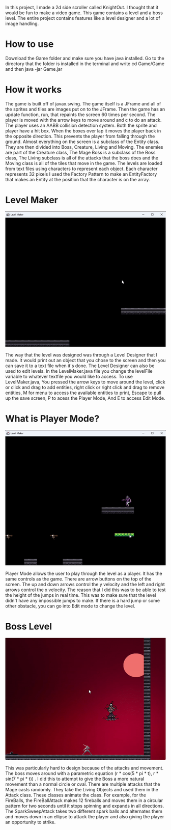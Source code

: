 In this project, I made a 2d side scroller called KnightOut. I thought that it would be fun to make a video game. This game contains a level and a boss level. The entire project contains features like a level designer and a lot of image handling.
# How to use
Download the Game folder and make sure you have java installed. Go to the directory that the folder is installed in the terminal and write  cd Game/Game and then java -jar Game.jar


# How it works
The game is built off of javax.swing. The game itself is a JFrame and all of the sprites and tiles are images put on to the JFrame. Then the game has an update function, run, that repaints the screen 60 times per second. The player is moved with the arrow keys to move around
and c to do an attack. The player uses an AABB collision detection system. Both the sprite and player have a hit box. When the boxes over lap it moves the player back in the opposite direction. This prevents the player from falling through the ground.
Almost everything on the screen is a subclass of the Entity class. They are then divided into Boss, Creature, Living and Moving. The enemies are part of the Creature class, The Mage Boss is a subclass of the Boss class, The Living subclass is all of the attacks that the boss
does and the Moving class is all of the tiles that move in the game. The levels are loaded from text files using characters to represent each object. Each character represents 32 pixels
I used the Factory Pattern to make an EntityFactory that makes an Entity at the position that the character is on the array.

# Level Maker
![](https://github.com/iamth3danger/Game/blob/master/GIFs/LevelMakerDemo.gif)












The way that the level was designed was through a Level Designer that I made. It would print out an object that you chose to the screen and then you can save it to a text file when it's done. The Level Designer can also be used to edit levels. 
In the LevelMaker.java file you change the levelFile variable to whatever textfile you would like to access. To use LevelMaker.java, You pressed the arrow keys to move around the level, click or click and drag to add entities, right click or right click and drag
to remove entities, M for menu to access the available entities to print, Escape to pull up the save screen, P to acess the Player Mode, And E to access Edit Mode.

# What is Player Mode?





![](https://github.com/iamth3danger/Game/blob/master/GIFs/LevelMakerPlayer.gif)





Player Mode allows the user to play through the level as a player. It has the same controls as the game. There are arrow buttons on the top of the screen. The up and down arrows control the y velocity and the left and right arrows control the x velocity. 
The reason that I did this was to be able to test the height of the jumps in real time. This was to make sure that the level didn't have any impossible jumps to make. If there is a hard jump or some other obstacle, you can go into Edit mode to change the level.

# Boss Level







![](https://github.com/iamth3danger/Game/blob/master/GIFs/Boss.gif)





This was particularly hard to design because of the attacks and movement. The boss moves around with a parametric equation (r * cos(5 * pi * t), r * sin(7 * pi * t)) . I did this to attempt to give the Boss a more natural movement than a normal circle or oval.
There are multiple attacks that the Mage casts randomly. They take the Living Objects and used them in the Attack class. These classes animate the class. For example, for the FireBalls, the FireBallAttack makes 12 fireballs and moves them in a circular pattern for 
two seconds until it stops spinning and expands in all directions. The SparkSweepAttack takes two different spark balls and alternates them and moves down in an ellipse to attack the player and also giving the player an opportunity to strike.
